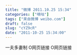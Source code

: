 ```yaml
---
title: "微博 2011.10.25 15:34"
categories: ["嘀咕"]
tags: ["来自微博 weibo.com"]
draft: false
slug: "cYZ9cR"
date: "2011-10-25 15:34:00"
---
```


<p>一夫多妻制 O网页链接 O网页链接 ​​​​</p>
